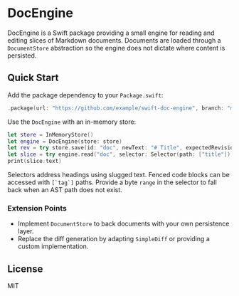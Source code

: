 # DocEngine

DocEngine is a Swift package providing a small engine for reading and editing slices of Markdown documents. Documents are loaded through a `DocumentStore` abstraction so the engine does not dictate where content is persisted.

## Quick Start

Add the package dependency to your `Package.swift`:

```swift
.package(url: "https://github.com/example/swift-doc-engine", branch: "main")
```

Use the `DocEngine` with an in-memory store:

```swift
let store = InMemoryStore()
let engine = DocEngine(store: store)
let rev = try store.save(id: "doc", newText: "# Title", expectedRevision: "", diffProducer: {_,_ in ""})
let slice = try engine.read("doc", selector: Selector(path: ["title"]))
print(slice.text)
```

Selectors address headings using slugged text. Fenced code blocks can be accessed with ``[`tag`]`` paths. Provide a byte `range` in the selector to fall back when an AST path does not exist.

### Extension Points

* Implement `DocumentStore` to back documents with your own persistence layer.
* Replace the diff generation by adapting `SimpleDiff` or providing a custom implementation.

## License

MIT
